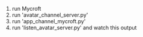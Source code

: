 1. run Mycroft
2. run 'avatar_channel_server.py'
3. run 'app_channel_mycroft.py'
4. run 'listen_avatar_server.py' and watch this output